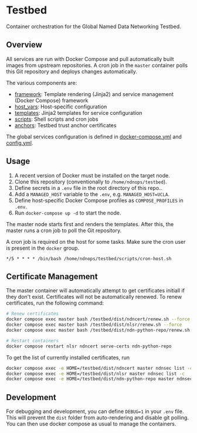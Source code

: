 # Testbed

Container orchestration for the Global Named Data Networking Testbed.

## Overview

All services are run with Docker Compose and pull automatically built images from upstream repositories. A cron job in the `master` container polls this Git repository and deploys changes automatically.

The various components are:
- [framework](./framework/): Template rendering (Jinja2) and service management (Docker Compose) framework
- [host_vars](./host_vars/): Host-specific configuration
- [templates](./templates/): Jinja2 templates for service configuration
- [scripts](./scripts/): Shell scripts and cron jobs
- [anchors](./anchors/): Testbed trust anchor certificates

The global services configuration is defined in [docker-compose.yml](docker-compose.yml) and [config.yml](config.yml).

## Usage

1. A recent version of Docker must be installed on the target node.
1. Clone this repository (conventionally to `/home/ndnops/testbed`).
1. Define secrets in a `.env` file in the root directory of this repo..
1. Add a `MANAGED_HOST` variable to the `.env`, e.g. `MANAGED_HOST=UCLA`.
1. Define host-specific Docker Compose profiles as `COMPOSE_PROFILES` in `.env`.
1. Run `docker-compose up -d` to start the node.

The master node starts first and renders the templates. After this, the master runs a cron job to poll the Git repository.

A cron job is required on the host for some tasks. Make sure the cron user is present in the `docker` group.

```cron
*/5 * * * * /bin/bash /home/ndnops/testbed/scripts/cron-host.sh
```

## Certificate Management

The master container will automatically attempt to get certificates initiall if they don't exist. Certificates will not be automatically renewed. To renew certificates, run the following command:

```bash
# Renew certificates
docker compose exec master bash /testbed/dist/ndncert/renew.sh --force
docker compose exec master bash /testbed/dist/nlsr/renew.sh --force
docker compose exec master bash /testbed/dist/ndn-python-repo/renew.sh --force

# Restart containers
docker compose restart nlsr ndncert serve-certs ndn-python-repo
```

To get the list of currently installed certificates, run

```bash
docker compose exec -e HOME=/testbed/dist/ndncert master ndnsec list -c
docker compose exec -e HOME=/testbed/dist/nlsr master ndnsec list -c
docker compose exec -e HOME=/testbed/dist/ndn-python-repo master ndnsec list -c
```

## Development

For debugging and development, you can define `DEBUG=1` in your `.env` file. This will prevent the `dist` folder from auto-rendering and disable git polling. You can then use docker compose as usual to manage the containers.
